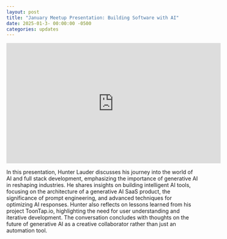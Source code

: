 ```yaml
---
layout: post
title: "January Meetup Presentation: Building Software with AI"
date: 2025-01-3- 00:00:00 -0500
categories: updates
---
```


<iframe width="560" height="315" src="https://www.youtube.com/embed/XPagFtZaXe0?si=tQ4FsWkqXxOGrbsS" title="YouTube video player" frameborder="0" allow="accelerometer; autoplay; clipboard-write; encrypted-media; gyroscope; picture-in-picture; web-share" referrerpolicy="strict-origin-when-cross-origin" allowfullscreen></iframe>

<br>

In this presentation, Hunter Lauder discusses his journey into the world of AI and full stack development, emphasizing the importance of generative AI in reshaping industries. He shares insights on building intelligent AI tools, focusing on the architecture of a generative AI SaaS product, the significance of prompt engineering, and advanced techniques for optimizing AI responses. Hunter also reflects on lessons learned from his project ToonTap.io, highlighting the need for user understanding and iterative development. The conversation concludes with thoughts on the future of generative AI as a creative collaborator rather than just an automation tool.
